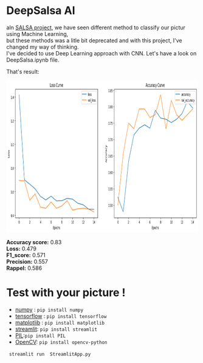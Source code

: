 # DeepSalsa AI

aIn <a href="https://github.com/Morpheus5828/SALSA">SALSA project</a>, we have seen different method to classify our pictur using Machine Learning, <br>
but these methods was a litle bit deprecated and with this project, I've changed my way of thinking. <br>
I've decided to use Deep Learning approach with CNN. Let's have a look on DeepSalsa.ipynb file.

That's result:

<img src="img.png" width="1000" height="400">


**Accuracy score:** 0.83 <br>
**Loss:** 0.479 <br>
**F1_score:** 0.571 <br>
**Precision:** 0.557<br>
**Rappel:** 0.586 <br>

# Test with your picture !

- [numpy](https://numpy.org/) : `pip install numpy`
- [tensorflow](https://www.tensorflow.org/) : `pip install tensorflow`
- [matplotlib](https://matplotlib.org/) : `pip install matplotlib`
- [streamlit](https://streamlit.io/): `pip install streamlit`
- [PIL](https://he-arc.github.io/livre-python/pillow/index.html):`pip install PIL`
- [OpenCV](https://opencv24-python-tutorials.readthedocs.io/en/latest/): `pip install opencv-python`

``
streamlit run  StreamlitApp.py``
